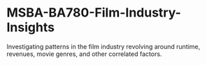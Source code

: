 # MSBA-BA780-Film-Industry-Insights
Investigating patterns in the film industry revolving around runtime, revenues, movie genres, and other correlated factors.

